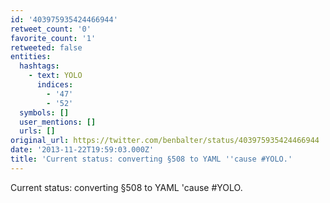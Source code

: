 ```yaml
---
id: '403975935424466944'
retweet_count: '0'
favorite_count: '1'
retweeted: false
entities:
  hashtags:
    - text: YOLO
      indices:
        - '47'
        - '52'
  symbols: []
  user_mentions: []
  urls: []
original_url: https://twitter.com/benbalter/status/403975935424466944
date: '2013-11-22T19:59:03.000Z'
title: 'Current status: converting §508 to YAML ''cause #YOLO.'
---
```


Current status: converting §508 to YAML 'cause #YOLO.